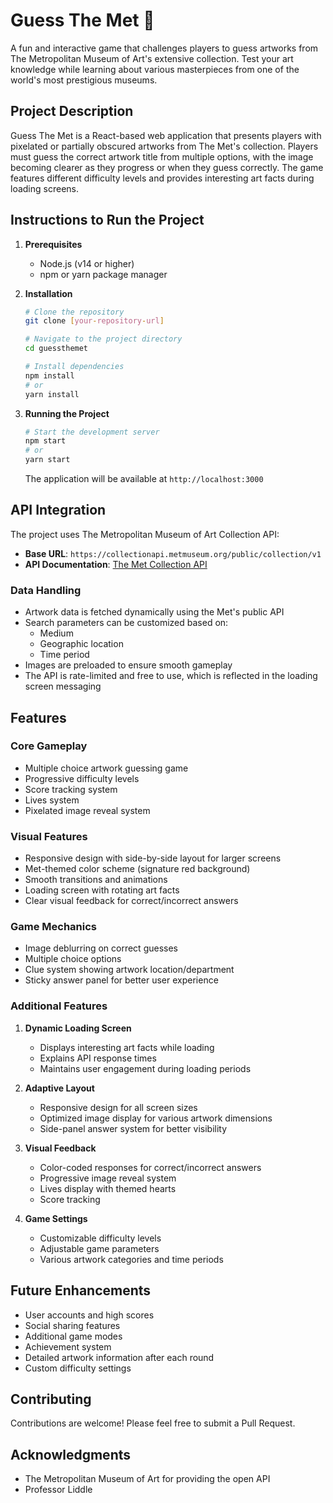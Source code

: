 # Guess The Met 🎨

A fun and interactive game that challenges players to guess artworks from The Metropolitan Museum of Art's extensive collection. Test your art knowledge while learning about various masterpieces from one of the world's most prestigious museums.

## Project Description

Guess The Met is a React-based web application that presents players with pixelated or partially obscured artworks from The Met's collection. Players must guess the correct artwork title from multiple options, with the image becoming clearer as they progress or when they guess correctly. The game features different difficulty levels and provides interesting art facts during loading screens.

## Instructions to Run the Project

1. **Prerequisites**

   - Node.js (v14 or higher)
   - npm or yarn package manager

2. **Installation**

   ```bash
   # Clone the repository
   git clone [your-repository-url]

   # Navigate to the project directory
   cd guessthemet

   # Install dependencies
   npm install
   # or
   yarn install
   ```

3. **Running the Project**
   ```bash
   # Start the development server
   npm start
   # or
   yarn start
   ```
   The application will be available at `http://localhost:3000`

## API Integration

The project uses The Metropolitan Museum of Art Collection API:

- **Base URL**: `https://collectionapi.metmuseum.org/public/collection/v1`
- **API Documentation**: [The Met Collection API](https://metmuseum.github.io/)

### Data Handling

- Artwork data is fetched dynamically using the Met's public API
- Search parameters can be customized based on:
  - Medium
  - Geographic location
  - Time period
- Images are preloaded to ensure smooth gameplay
- The API is rate-limited and free to use, which is reflected in the loading screen messaging

## Features

### Core Gameplay

- Multiple choice artwork guessing game
- Progressive difficulty levels
- Score tracking system
- Lives system
- Pixelated image reveal system

### Visual Features

- Responsive design with side-by-side layout for larger screens
- Met-themed color scheme (signature red background)
- Smooth transitions and animations
- Loading screen with rotating art facts
- Clear visual feedback for correct/incorrect answers

### Game Mechanics

- Image deblurring on correct guesses
- Multiple choice options
- Clue system showing artwork location/department
- Sticky answer panel for better user experience

### Additional Features

1. **Dynamic Loading Screen**

   - Displays interesting art facts while loading
   - Explains API response times
   - Maintains user engagement during loading periods

2. **Adaptive Layout**

   - Responsive design for all screen sizes
   - Optimized image display for various artwork dimensions
   - Side-panel answer system for better visibility

3. **Visual Feedback**

   - Color-coded responses for correct/incorrect answers
   - Progressive image reveal system
   - Lives display with themed hearts
   - Score tracking

4. **Game Settings**
   - Customizable difficulty levels
   - Adjustable game parameters
   - Various artwork categories and time periods

## Future Enhancements

- User accounts and high scores
- Social sharing features
- Additional game modes
- Achievement system
- Detailed artwork information after each round
- Custom difficulty settings

## Contributing

Contributions are welcome! Please feel free to submit a Pull Request.

## Acknowledgments

- The Metropolitan Museum of Art for providing the open API
- Professor Liddle
